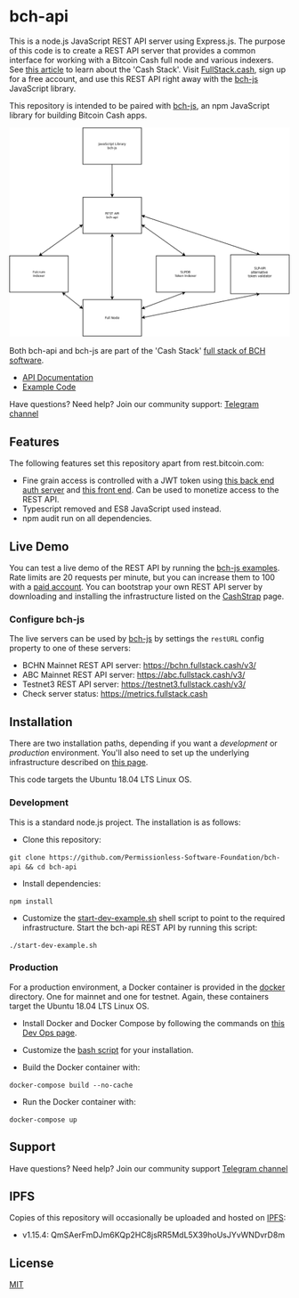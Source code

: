 # bch-api

This is a node.js JavaScript REST API server using Express.js. The purpose of this code is to create a REST API server that provides a common interface for working with a Bitcoin Cash full node and various indexers. See [this article](https://troutsblog.com/research/bitcoin-cash/how-to-bch-full-stack-developer) to learn about the 'Cash Stack'. Visit [FullStack.cash](https://fullstack.cash), sign up for a free account, and use this REST API right away with the [bch-js](https://github.com/Permissionless-Software-Foundation/bch-js) JavaScript library.

This repository is intended to be paired with [bch-js](https://github.com/Permissionless-Software-Foundation/bch-js), an npm JavaScript library for building Bitcoin Cash apps.

![Cash Stack Network Diagram](./generic-network-diagram.png)

Both bch-api and bch-js are part of the 'Cash Stack' [full stack of BCH software](https://troutsblog.com/research/bitcoin-cash/how-to-bch-full-stack-developer).

- [API Documentation](https://fullstack.cash/documentation)
- [Example Code](https://fullstack.cash/examples)

Have questions? Need help? Join our community support:
[Telegram channel](https://t.me/bch_js_toolkit)

## Features
The following features set this repository apart from rest.bitcoin.com:

- Fine grain access is controlled with a JWT token using
[this back end auth server](https://github.com/Permissionless-Software-Foundation/jwt-bch-api) and [this front end](https://github.com/Permissionless-Software-Foundation/jwt-bch-frontend). Can be used to monetize access to the REST API.
- Typescript removed and ES8 JavaScript used instead.
- npm audit run on all dependencies.

## Live Demo
You can test a live demo of the REST API by running the
[bch-js examples](https://github.com/Permissionless-Software-Foundation/bch-js-examples).
Rate limits are 20 requests per minute, but you can increase them to 100 with a [paid account](https://fullstack.cash/pricing).
You can bootstrap your own REST API server by downloading and installing the infrastructure listed on the [CashStrap](https://fullstack.cash/cashstrap) page.

### Configure bch-js
The live servers can be used by [bch-js](https://github.com/Permissionless-Software-Foundation/bch-js) by settings the `restURL` config property to one of these servers:

- BCHN Mainnet REST API server: https://bchn.fullstack.cash/v3/
- ABC Mainnet REST API server: https://abc.fullstack.cash/v3/
- Testnet3 REST API server: https://testnet3.fullstack.cash/v3/
- Check server status: https://metrics.fullstack.cash

## Installation
There are two installation paths, depending if you want a *development* or
*production* environment. You'll also need to set up the underlying infrastructure
described on [this page](https://troutsblog.com/research/bitcoin-cash/how-to-bch-full-stack-developer).

This code targets the Ubuntu 18.04 LTS Linux OS.

### Development
This is a standard node.js project. The installation is as follows:

- Clone this repository:

`git clone https://github.com/Permissionless-Software-Foundation/bch-api && cd bch-api`

- Install dependencies:

`npm install`

- Customize the [start-dev-example.sh](start-dev-example.sh) shell script to
point to the required infrastructure. Start the bch-api REST API by running
this script:

`./start-dev-example.sh`

### Production
For a production environment, a Docker container is provided in the
[docker](docker) directory. One for mainnet and one for testnet. Again, these
containers target the Ubuntu 18.04 LTS Linux OS.

- Install Docker and Docker Compose by following the commands on
[this Dev Ops page](https://troutsblog.com/research/dev-ops/overview).

- Customize the [bash script](docker/mainnet/start-local-mainnet.sh) for your
installation.

- Build the Docker container with:

`docker-compose build --no-cache`

- Run the Docker container with:

`docker-compose up`

## Support
Have questions? Need help? Join our community support
[Telegram channel](https://t.me/bch_js_toolkit)

## IPFS
Copies of this repository will occasionally be uploaded and hosted on [IPFS](https://ipfs.io):

- v1.15.4: QmSAerFmDJm6KQp2HC8jsRR5MdL5X39hoUsJYvWNDvrD8m

## License
[MIT](./LICENSE.md)
